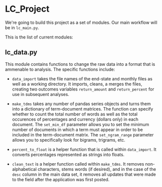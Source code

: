 LC_Project
==========

We're going to build this project as a set of modules. Our main workflow will be in `lc_main.py`. 

This is the list of current modules:

## lc_data.py
This module contains functions to change the raw data into a format that is ammenable to analysis. The specific functions 
include:

* `data_import` takes the file names of the end-state and monthly files as well as a working directory. It imports,
  cleans, a merges the files, creating two outcomes variables `return_amount` and `return_percent` for use in subsequent
  analyses.

* `make_tdms` takes any number of pandas series objects and turns them into a dictionary of term-document matrices. The
  function can specify whether to count the total number of words as well as the total occurences of percentages and 
  currency (dollars only) in each document. The `set_min_df` parameter allows you to set the minimum number of documents
  in which a term must appear in order to be included in the term-document matrix. The `set_ngram_range` parameter allows
  you to specifically look for bigrams, trigrams, etc.

* `percent_to_float` is a helper function that is called within `data_import`. It converts percentages represented as 
  strings into floats.

* `clean_text` is a helper function called within `make_tdms`. It removes non-alphabetical characters, stems words (if
  desired), and in the case of the `desc` column in the main data set, it removes all updates that were made to the 
  field after the application was first posted.
